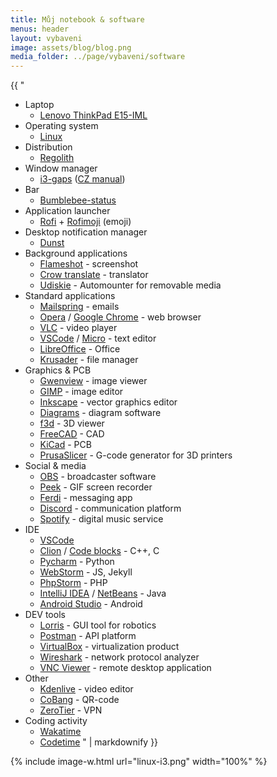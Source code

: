 ```yaml
---
title: Můj notebook & software
menus: header
layout: vybaveni
image: assets/blog/blog.png
media_folder: ../page/vybaveni/software
---
```


<div class="row">
  <div class="col-md-6">
  {{ "

- Laptop
  - [Lenovo ThinkPad E15-IML](https://www.tsbohemia.cz/lenovo-thinkpad-e15-20rd0011mc-_d345439.html)
- Operating system
  - [Linux](http://www.linux.cz/)
- Distribution
  - [Regolith](https://regolith-linux.org/)
- Window manager
  - [i3-gaps](https://github.com/Airblader/i3) ([CZ manual](https://www.radekchalupa.cz/clanky/i3-configuration-introduction/))
- Bar
  - [Bumblebee-status](https://github.com/tobi-wan-kenobi/bumblebee-status)
- Application launcher
  - [Rofi](https://github.com/davatorium/rofi) + [Rofimoji](https://github.com/fdw/rofimoji) (emoji)
- Desktop notification manager
  - [Dunst](https://github.com/dunst-project/dunst)
- Background applications
  - [Flameshot](https://flameshot.org/) - screenshot
  - [Crow translate](https://crow-translate.github.io/) - translator
  - [Udiskie](https://github.com/coldfix/udiskie) - Automounter for removable media
- Standard applications
  - [Mailspring](https://getmailspring.com/) - emails
  - [Opera](https://www.opera.com/) / [Google Chrome](https://www.google.com/chrome) - web browser
  - [VLC](https://www.videolan.org/vlc/) - video player
  - [VSCode](https://code.visualstudio.com/) / [Micro](https://micro-editor.github.io/) - text editor
  - [LibreOffice](https://libreoffice.org/) - Office
  - [Krusader](https://apps.kde.org/cs/krusader/) - file manager
- Graphics &amp; PCB
  - [Gwenview](https://apps.kde.org/gwenview/) - image viewer
  - [GIMP](https://www.gimp.org/) - image editor
  - [Inkscape](https://inkscape.org/) - vector graphics editor
  - [Diagrams](https://www.diagrams.net/) - diagram software
  - [f3d](https://f3d-app.github.io/f3d/) - 3D viewer
  - [FreeCAD](https://www.freecadweb.org/) - CAD
  - [KiCad](https://www.kicad.org/) - PCB
  - [PrusaSlicer](https://www.prusa3d.com/prusaslicer/) - G-code generator for 3D printers
- Social &amp; media
  - [OBS](https://obsproject.com/) - broadcaster software
  - [Peek](https://github.com/phw/peek) - GIF screen recorder
  - [Ferdi](https://getferdi.com/) - messaging app
  - [Discord](https://discord.com/) - communication platform
  - [Spotify](https://www.spotify.com/) - digital music service
- IDE
  - [VSCode](https://code.visualstudio.com/)
  - [Clion](https://www.jetbrains.com/clion/) / [Code blocks](https://www.codeblocks.org/) - C++, C
  - [Pycharm](https://www.jetbrains.com/pycharm/) - Python
  - [WebStorm](https://www.jetbrains.com/webstorm/) - JS, Jekyll
  - [PhpStorm](https://www.jetbrains.com/phpstorm/) - PHP
  - [IntelliJ IDEA](https://www.jetbrains.com/idea/) / [NetBeans](https://netbeans.apache.org/) - Java
  - [Android Studio](https://developer.android.com/studio) - Android
- DEV tools
  - [Lorris](https://tasssadar.github.io/Lorris/) - GUI tool for robotics
  - [Postman](https://www.postman.com/) - API platform
  - [VirtualBox](https://www.virtualbox.org/) - virtualization product
  - [Wireshark](https://www.wireshark.org/) - network protocol analyzer
  - [VNC Viewer](https://www.realvnc.com/connect/) - remote desktop application
- Other
  - [Kdenlive](https://kdenlive.org/) - video editor
  - [CoBang](https://github.com/hongquan/CoBang) - QR-code
  - [ZeroTier](https://www.zerotier.com/) - VPN
- Coding activity
  - [Wakatime](https://wakatime.com/)
  - [Codetime](https://codetime.datreks.com/)
     " | markdownify }}
  </div>
  <div class="col-6">
    {% include image-w.html
    url="linux-i3.png"
    width="100%"
    %}
  </div>
</div>

